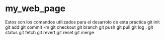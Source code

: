# my_web_page
Estos son los comandos utilizados para el desarrolo de esta practica
git init
git add
git commit -m
git checkout
git branch
git push
git pull
git log .
git status
git fetch
git revert 
git reset
git merge 
